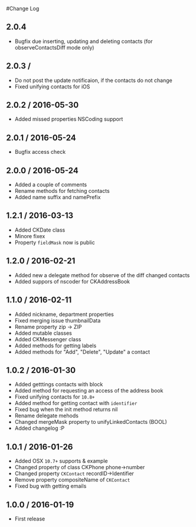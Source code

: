 #Change Log

## 2.0.4
* Bugfix due inserting, updating and deleting contacts (for observeContactsDiff mode only)

## 2.0.3 /
* Do not post the update notificaion, if the contacts do not change
* Fixed unifying contacts for iOS

## 2.0.2 / 2016-05-30
* Added missed properties NSCoding support

## 2.0.1 / 2016-05-24
* Bugfix access check

## 2.0.0 / 2016-05-24
* Added a couple of comments
* Rename methods for fetching contacts
* Added name suffix and namePrefix

## 1.2.1 / 2016-03-13
* Added CKDate class
* Minore fixex
* Property `fieldMask` now is public

## 1.2.0 / 2016-02-21
* Added new a delegate method for observe of the diff changed contacts
* Added suppors of nscoder for CKAddressBook

## 1.1.0 / 2016-02-11
* Added nickname, department properties
* Fixed merging issue thumbnailData
* Rename property zip -> ZIP
* Added mutable classes
* Added CKMessenger class
* Added methods for getting labels
* Added methods for "Add", "Delete", "Update" a contact

## 1.0.2 / 2016-01-30
* Added getttings contacts with block
* Added method for requesting an access of the address book
* Fixed unifying contacts for `10.8+`
* Added method for getting contact with `identifier`
* Fixed bug when the init method returns nil
* Rename delegate mehods
* Changed mergeMask property to unifyLinkedContacts (BOOL)
* Added changelog :P

## 1.0.1 / 2016-01-26

* Added OSX `10.7+` supports & example
* Changed property of class CKPhone phone->number
* Changed property `CKContact` recordID->Identifier
* Remove property compositeName of `CKContact` 
* Fixed bug with getting emails

## 1.0.0 / 2016-01-19

* First release